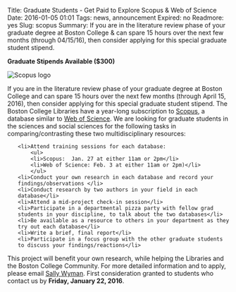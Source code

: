 Title: Graduate Students - Get Paid to Explore Scopus & Web of Science
Date: 2016-01-05 01:01 
Tags: news, announcement
Expired: no
Readmore: yes
Slug: scopus
Summary: If you are in the literature review phase of your graduate degree at Boston College & can spare 15 hours over the next few months (through 04/15/16), then consider applying for this special graduate student stipend.

<p><strong>Graduate Stipends Available ($300)</strong></p>


<img src="/theme/img/news/2016-01/scopus_logo.jpg" alt="Scopus logo" class="float_left">

<p>If you are in the literature review phase of your graduate degree at Boston College and can spare 15 hours over the next few months (through  April 15, 2016), then consider applying for this special graduate student stipend.  The Boston College Libraries have a year-long subscription to <a href="http://proxy.bc.edu/login?url=http://www.scopus.com" target="_blank">Scopus</a>, a database similar to <a href="http://proxy.bc.edu/login?url=http://isiknowledge.com/wos" target="_blank">Web of Science</a>.  We are looking for graduate students in the sciences and social sciences for the following tasks in comparing/contrasting these two multidisciplinary resources:</p>

<ul>

	<li>Attend training sessions for each database:
		<ul>
		<li>Scopus:  Jan. 27 at either 11am or 2pm</li>
		<li>Web of Science: Feb. 3 at either 11am or 2pm)</li>
		</ul>
    <li>Conduct your own research in each database and record your findings/observations </li>
    <li>Conduct research by two authors in your field in each database</li>
    <li>Attend a mid-project check-in session</li>
    <li>Participate in a departmental pizza party with fellow grad students in your discipline, to talk about the two databases</li>
    <li>Be available as a resource to others in your department as they try out each database</li>
    <li>Write a brief, final report</li>
    <li>Participate in a focus group with the other graduate students to discuss your findings/reactions</li>
</ul>

<p>This project will benefit your own research, while helping the Libraries and the Boston College Community. For more detailed information and to apply, please email <a href="mailto:sally.wyman@bc.edu">Sally Wyman</a>.  First consideration granted to students who contact us by <strong>Friday, January 22, 2016</strong>.</p>


<!-- USEFUL CUT AND PASTE STUFF.

<img src="/theme/img/news/201X-XX/XXXX.png" alt="words" class="float_left">

<img src="/theme/img/news/201X-XX/XXXX.png" alt="words" class="float_right">

<a href="#" target="_blank">

-->